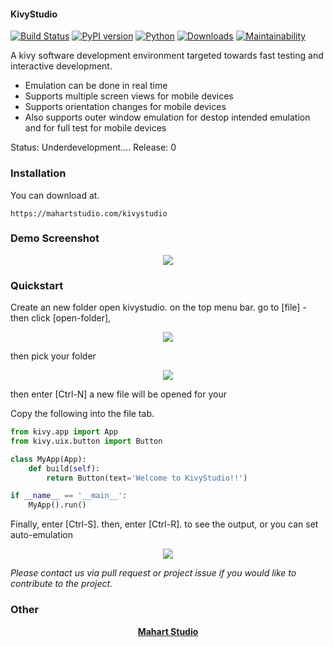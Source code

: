 #### KivyStudio
<!-- ![KivyStudio](https://raw.githubusercontent.com/MichaelStott/KivMob/master/demo/assets/kivmob-title.png) -->

[![Build Status](https://travis-ci.com/MichaelStott/KivMob.svg?branch=master)](https://travis-ci.com/MichaelStott/KivMob)
[![PyPI version](https://badge.fury.io/py/kivmob.svg)](https://badge.fury.io/py/kivmob)
[![Python](https://img.shields.io/badge/python-2.7-green.svg)](https://www.python.org/downloads/release/python-270/)
[![Downloads](https://pepy.tech/badge/kivmob)](https://pepy.tech/project/kivmob)
[![Maintainability](https://api.codeclimate.com/v1/badges/add8cd9bd9600d898b79/maintainability)](https://codeclimate.com/github/MichaelStott/KivMob/maintainability)

A kivy software development environment targeted towards fast testing and interactive development.

  - Emulation can be done in real time
  - Supports multiple screen views for mobile devices
  - Supports orientation changes for mobile devices
  - Also supports outer window emulation for destop intended emulation and for full test for mobile devices

Status: Underdevelopment....
Release: 0


### Installation

You can download at.
```
https://mahartstudio.com/kivystudio
```

### Demo Screenshot
<p align="center">
  <img src="https://raw.githubusercontent.com/mahart-studio/kivystudio/master/resources/showcase/Screenshot(1).png">
</p>

### Quickstart

Create an new folder
open kivystudio.
on the top menu bar.
go to [file] - then click [open-folder],

<p align="center">
  <img src="https://raw.githubusercontent.com/mahart-studio/kivystudio/master/resources/showcase/Screenshot(2).png">
</p>

then pick your folder

<p align="center">
  <img src="https://raw.githubusercontent.com/mahart-studio/kivystudio/master/resources/showcase/Screenshot(3).png">
</p>

then enter [Ctrl-N] a new file will be opened for your


Copy the following into the file tab.
```python
from kivy.app import App
from kivy.uix.button import Button

class MyApp(App):
	def build(self):
		return Button(text='Welcome to KivyStudio!!')

if __name__ == '__main__':
	MyApp().run()
```

Finally, enter [Ctrl-S].
then, enter [Ctrl-R]. to see the output,
or you can set auto-emulation

<p align="center">
  <img src="https://raw.githubusercontent.com/mahart-studio/kivystudio/master/resources/showcase/Screenshot(4).png">
</p>

<!-- ### kivy Studio Showcase -->

_Please contact us via pull request or project issue if you would like to contribute to the project._

<!-- List alphabetically please.  -->
<!-- | App | Play Store Link | Author |
| ------ | ------ | ------ |
| Learn Python Offline | https://play.google.com/store/apps/details?id=com.prog.ders.eng | [Yunus Ceyhan] |
| Gloworld | https://play.google.com/store/apps/details?id=com.worldglowfree.dom.com.world.glowfree | Prozee Games, [thegameguy] |
| MIUI Hidden Settings | https://play.google.com/store/apps/details?id=com.ceyhan.sets | [Yunus Ceyhan] |
| Themes for MIUI | https://play.google.com/store/apps/details?id=com.ceyhan.tema | [Yunus Ceyhan] | -->

### Other

<!-- Links pertinent to README -->
[KivyStudio]: <https://mahartstudio.com/kivystudio/>
[Kivy]: <https://kivy.org/>
[Buildozer]: <https://github.com/kivy/buildozer>

<!-- App showcase author links -->
<p align="center">
    <a href='<https://mahartstudio.com>'> <b>Mahart Studio</b> </a>
</p>

[avour]: <https://github.com/avour>
[solomon]: <https://github.com/solomon1999>
[curiouspaul1]: <https://github.com/curiouspaul1>